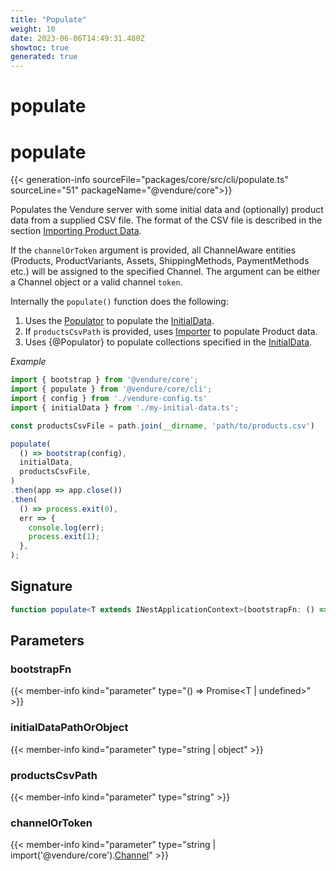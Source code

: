 ```yaml
---
title: "Populate"
weight: 10
date: 2023-06-06T14:49:31.480Z
showtoc: true
generated: true
---
```

<!-- This file was generated from the Vendure source. Do not modify. Instead, re-run the "docs:build" script -->

# populate
<div class="symbol">


# populate

{{< generation-info sourceFile="packages/core/src/cli/populate.ts" sourceLine="51" packageName="@vendure/core">}}

Populates the Vendure server with some initial data and (optionally) product data from
a supplied CSV file. The format of the CSV file is described in the section
[Importing Product Data](/docs/developer-guide/importing-product-data).

If the `channelOrToken` argument is provided, all ChannelAware entities (Products, ProductVariants,
Assets, ShippingMethods, PaymentMethods etc.) will be assigned to the specified Channel.
The argument can be either a Channel object or a valid channel `token`.

Internally the `populate()` function does the following:

1. Uses the <a href='/typescript-api/import-export/populator#populator'>Populator</a> to populate the <a href='/typescript-api/import-export/initial-data#initialdata'>InitialData</a>.
2. If `productsCsvPath` is provided, uses <a href='/typescript-api/import-export/importer#importer'>Importer</a> to populate Product data.
3. Uses {@Populator} to populate collections specified in the <a href='/typescript-api/import-export/initial-data#initialdata'>InitialData</a>.

*Example*

```TypeScript
import { bootstrap } from '@vendure/core';
import { populate } from '@vendure/core/cli';
import { config } from './vendure-config.ts'
import { initialData } from './my-initial-data.ts';

const productsCsvFile = path.join(__dirname, 'path/to/products.csv')

populate(
  () => bootstrap(config),
  initialData,
  productsCsvFile,
)
.then(app => app.close())
.then(
  () => process.exit(0),
  err => {
    console.log(err);
    process.exit(1);
  },
);
```

## Signature

```TypeScript
function populate<T extends INestApplicationContext>(bootstrapFn: () => Promise<T | undefined>, initialDataPathOrObject: string | object, productsCsvPath?: string, channelOrToken?: string | import('@vendure/core').Channel): Promise<T>
```
## Parameters

### bootstrapFn

{{< member-info kind="parameter" type="() =&#62; Promise&#60;T | undefined&#62;" >}}

### initialDataPathOrObject

{{< member-info kind="parameter" type="string | object" >}}

### productsCsvPath

{{< member-info kind="parameter" type="string" >}}

### channelOrToken

{{< member-info kind="parameter" type="string | import('@vendure/core').<a href='/typescript-api/entities/channel#channel'>Channel</a>" >}}

</div>
